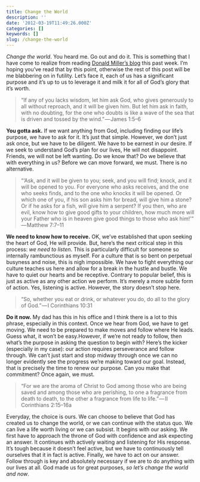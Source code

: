 ```yaml
---
title: Change the World
description: ''
date: '2012-03-19T11:49:26.000Z'
categories: []
keywords: []
slug: /change-the-world
---
```


_Change the world_. You heard me. Go out and do it. This is something that I have come to realize from reading [Donald Miller’s blog](http://donmilleris.com/2012/03/13/you-can-change-the-world-what-i-learned-from-pete-carroll/) this past week. I’m hoping you’ve read that by this point, otherwise the rest of this post will be me blabbering on in futility. Let’s face it, each of us has a significant purpose and it’s up to us to leverage it and milk it for all of God’s glory that it’s worth.

> “If any of you lacks wisdom, let him ask God, who gives generously to all without reproach, and it will be given him. But let him ask in faith, with no doubting, for the one who doubts is like a wave of the sea that is driven and tossed by the wind.” — James 1:5–6

**You gotta ask.** If we want anything from God, including finding our life’s purpose, we have to ask for it. It’s just that simple. However, we don’t just ask once, but we have to be diligent. We have to be earnest in our desire. If we seek to understand God’s plan for our lives, He will not disappoint. Friends, we will not be left wanting. Do we know that? Do we believe that with everything in us? Before we can move forward, we must. There is no alternative.

> “‘Ask, and it will be given to you; seek, and you will find; knock, and it will be opened to you. For everyone who asks receives, and the one who seeks finds, and to the one who knocks it will be opened. Or which one of you, if his son asks him for bread, will give him a stone? Or if he asks for a fish, will give him a serpent? If you then, who are evil, know how to give good gifts to your children, how much more will your Father who is in heaven give good things to those who ask him!’” — Matthew 7:7–11

**We need to know how to receive.** OK, we’ve established that upon seeking the heart of God, He will provide. But, here’s the next critical step in this process: _we need to listen_. This is particularly difficult for someone so internally rambunctious as myself. For a culture that is so bent on perpetual busyness and noise, this is nigh impossible. We have to fight everything our culture teaches us here and allow for a break in the hustle and bustle. We have to quiet our hearts and be receptive. Contrary to popular belief, this is just as active as any other action we perform. It’s merely a more subtle form of action. Yes, listening is active. However, the story doesn’t stop here.

> “So, whether you eat or drink, or whatever you do, do all to the glory of God.” — I Corinthians 10:31

**Do it now.** My dad has this in his office and I think there is a lot to this phrase, especially in this context. Once we hear from God, we have to get moving. We need to be prepared to make moves and follow where He leads. Guess what, it won’t be easy.However, if we’re not ready to follow, then what’s the purpose in asking the question to begin with? Here’s the kicker (especially in my case): our action requires perseverance and follow through. We can’t just start and stop midway through once we can no longer evidently see the progress we’re making toward our goal. Instead, that is precisely the time to renew our purpose. Can you make that commitment? Once again, we must.

> “For we are the aroma of Christ to God among those who are being saved and among those who are perishing, to one a fragrance from death to death, to the other a fragrance from life to life.” — II Corinthians 2:15–16a

Everyday, the choice is ours. We can choose to believe that God has created us to change the world, or we can continue with the status quo. We can live a life worth living or we can subsist. It begins with our asking. We first have to approach the throne of God with confidence and ask expecting an answer. It continues with actively waiting and listening for His response. It’s tough because it doesn’t feel active, but we have to continuously tell ourselves that it in fact is active. Finally, we have to act on our answer. Follow through is key and absolutely necessary if we are to do anything with our lives at all. God made us for great purposes, _so let’s change the world and now_.